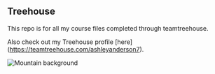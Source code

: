 ## Treehouse

This repo is for all my course files completed through teamtreehouse.

Also check out my Treehouse profile [here] (https://teamtreehouse.com/ashleyanderson7).

![Mountain background](https://user-images.githubusercontent.com/84291591/118421764-b5b44180-b68f-11eb-8bd5-aee182a6e0cc.jpg)
